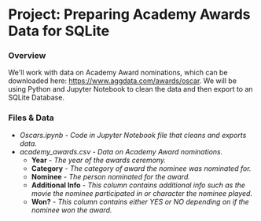 # Project: Preparing Academy Awards Data for SQLite

### Overview

We'll work with data on Academy Award nominations, which can be downloaded here: https://www.aggdata.com/awards/oscar. We will be using Python and Jupyter Notebook to clean the data and then export to an SQLite Database.

### Files & Data

- *Oscars.ipynb - Code in Jupyter Notebook file that cleans and exports data.*
- *academy_awards.csv - Data on Academy Award nominations.*
  - **Year** - *The year of the awards ceremony.*
  - **Category** - *The category of award the nominee was nominated for.*
  - **Nominee** - *The person nominated for the award.*
  - **Additional Info** - *This column contains additional info such as the movie the nominee participated in or character the nominee played.*
  - **Won?** - *This column contains either YES or NO depending on if the nominee won the award.*

